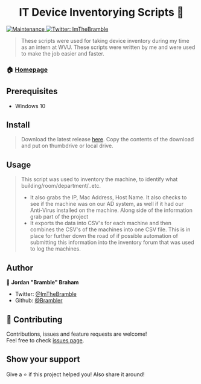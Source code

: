 <h1 align="center">IT Device Inventorying Scripts 👋</h1>
<p>
  <a href="https://github.com/kefranabg/readme-md-generator/graphs/commit-activity">
    <img alt="Maintenance" src="https://img.shields.io/badge/Maintained%3F-yes-green.svg" target="_blank" />
  </a>
  <a href="https://twitter.com/ImTheBramble">
    <img alt="Twitter: ImTheBramble" src="https://img.shields.io/twitter/follow/ImTheBramble.svg?style=social" target="_blank" />
  </a>
</p>

> These scripts were used for taking device inventory during my time as an intern at WVU. These scripts were written by me and were used to make the job easier and faster.

### 🏠 [Homepage](https://github.com/Brambler)

## Prerequisites

- Windows 10

## Install

> Download the latest release [here](https://github.com/Brambler/IT-Device-Inventorying-Scripts/releases/).
> Copy the contents of the download and put on thumbdrive or local drive.


## Usage
> This script was used to inventory the machine, to identify what building/room/department/..etc. 
> - It also grabs the IP, Mac Address, Host Name. It also checks to see if the machine was on our AD system, as well if it had our Anti-Virus installed on the machine.
> Along side of the information grab part of the project
> - It exports the data into CSV's for each machine and then combines the CSV's of the machines into one CSV file. This is in place for further down the road of if possible automation of submitting this information into the inventory forum that was used to log the machines.

## Author
👤 **Jordan &#34;Bramble&#34; Braham**

* Twitter: [@ImTheBramble](https://twitter.com/ImTheBramble)
* Github: [@Brambler](https://github.com/Brambler)

## 🤝 Contributing
Contributions, issues and feature requests are welcome!<br />Feel free to check [issues page](https://github.com/Brambler/BrambleBot.js/issues).

## Show your support
Give a ⭐️ if this project helped you! Also share it around!
